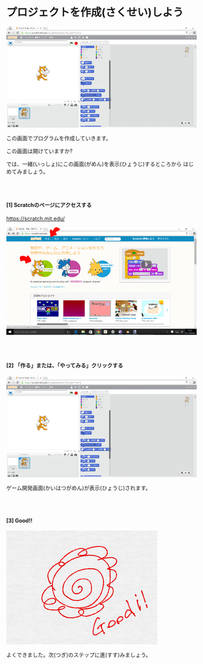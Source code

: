 # プロジェクトを作成(さくせい)しよう


![](base001_make_002.png)

この画面でプログラムを作成していきます。

この画面は開けていますか?


では、一緒(いっしょ)にこの画面(がめん)を表示(ひょうじ)するところから
はじめてみましょう。

<br>
<br>

#### [1] Scratchのページにアクセスする
https://scratch.mit.edu/

![](base001_make.png)


<br>
<br>

#### [2] 「作る」または、「やってみる」クリックする

![](base001_make_002.png)

ゲーム開発画面(かいはつがめん)が表示(ひょうじ)されます。

<br>
<br>


#### [3] Good!!


![](../good.png)

よくできました。次(つぎ)のステップに進(すす)みましょう。

